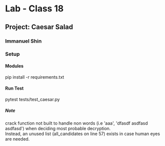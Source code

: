 # Lab - Class 18

## Project: Caesar Salad

### Immanuel Shin

### Setup

#### Modules

pip install -r requirements.txt

#### Run Test

pytest tests/test_caesar.py

##### Note

crack function not built to handle non words (i.e 'aaa', 'dfasdf asdfasd asdfasd') when deciding most probable decryption.  
Instead, an unused list (all_candidates on line 57) exists in case human eyes are needed.